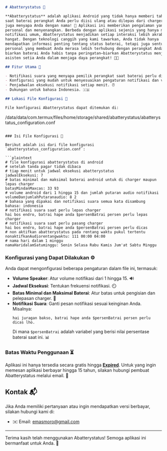 ```markdown
# Abatterystatus 🚀

**Abatterystatus** adalah aplikasi Android yang tidak hanya memberi tahu Anda 
saat baterai perangkat Anda perlu diisi ulang atau dilepas dari charger, tetapi 
juga menyapa Anda dengan nama! 🎉 Aplikasi ini memberikan pengalaman yang lebih 
personal dan menyenangkan. Berbeda dengan aplikasi sejenis yang hanya memberikan 
notifikasi umum, Abatterystatus menjadikan setiap interaksi lebih akrab dan 
hangat. Dengan teknologi canggih yang kami tawarkan, Anda tidak hanya 
mendapatkan informasi penting tentang status baterai, tetapi juga sentuhan 
personal yang membuat Anda merasa lebih terhubung dengan perangkat Anda. Jangan 
biarkan baterai Anda habis tanpa peringatan—biarkan Abatterystatus menjadi 
asisten setia Anda dalam menjaga daya perangkat! 🔋✨

## Fitur Utama 🌟

- Notifikasi suara yang menyapa pemilik perangkat saat baterai perlu diisi ulang atau dilepas dari charger. 🔊
- Konfigurasi yang mudah untuk menyesuaikan pengaturan notifikasi dan volume. ⚙️
- Penjadwalan eksekusi notifikasi setiap menit. ⏰
- Dukungan untuk bahasa Indonesia. 🇮🇩

## Lokasi File Konfigurasi 📁

File konfigurasi Abatterystatus dapat ditemukan di:
```
/data/data/com.termux/files/home/storage/shared/abatterystatus/abatterystatus_configuration.conf
```

### Isi File Konfigurasi 📝

Berikut adalah isi dari file konfigurasi `abatterystatus_configuration.conf`:

```plaintext
# file konfigurasi abatterystatus di android
# setelah tanda pagar tidak dibaca
# tiap menit untuk jadwal eksekusi abatterystatus
jadwalEksekusi: 7
# batas minimal dan maksimal baterai android untuk di charger maupun lepas charger
batasMindanMaxcas: 33 93
# volume android dari 1 hingga 15 dan jumlah putaran audio notifikasi
volumeDanjumlahPutaranaudio: 8 2
# bahasa yang dipakai dan notifikasi suara semua kata disambung
bahasa: indonesia
# notifikasi suara saat perlu lepas charger
hai bos endro, batrai hape anda $persenBatrai persen perlu lepas charger
# notifikasi suara saat perlu pasang charger
hai bos endro, batrai hape anda $persenBatrai persen perlu dicas
# non aktifkan abatterystatus pada rentang waktu pukul tertentu
nonaktifkanAudiorentangwaktu: 111 00:00 04:00
# nama hari dalam 1 minggu
namaHaridalamSatuminggu: Senin Selasa Rabu Kamis Jum'at Sabtu Minggu
```

### Konfigurasi yang Dapat Dilakukan ⚙️

Anda dapat mengonfigurasi beberapa pengaturan dalam file ini, termasuk:

- **Volume Speaker**: Atur volume notifikasi dari 1 hingga 15. 🔊
- **Jadwal Eksekusi**: Tentukan frekuensi notifikasi. ⏲️
- **Batas Minimal dan Maksimal Baterai**: Atur batas untuk pengisian dan pelepasan charger. 🔋
- **Notifikasi Suara**: Ganti pesan notifikasi sesuai keinginan Anda. Misalnya:
  ```
  hai juragan bakso, batrai hape anda $persenBatrai persen perlu dicas lho.
  ```
  Di mana `$persenBatrai` adalah variabel yang berisi nilai persentase baterai saat ini. 📊

### Batas Waktu Penggunaan ⏳

Aplikasi ini hanya tersedia secara gratis hingga **[Expired](kadaluwarsa.txt)**. Untuk yang 
ingin memesan aplikasi berbayar hingga 15 tahun, silakan hubungi pembuat Abatterystatus melalui email. 📧

## Kontak 📬

Jika Anda memiliki pertanyaan atau ingin mendapatkan versi berbayar, silakan hubungi kami di:
- ✉️ Email: [emasmoro@gmail.com](mailto:emasmoro@gmail.com)

---

Terima kasih telah menggunakan Abatterystatus! Semoga aplikasi ini bermanfaat untuk Anda. 🎉
```
